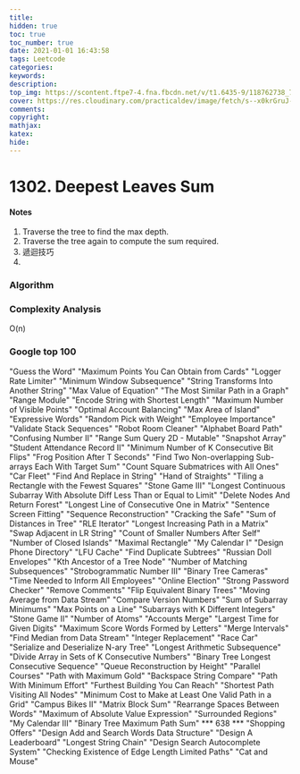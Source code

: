 ```yaml
---
title: 
hidden: true
toc: true
toc_number: true
date: 2021-01-01 16:43:58
tags: Leetcode
categories: 
keywords:
description:
top_img: https://scontent.ftpe7-4.fna.fbcdn.net/v/t1.6435-9/118762738_747247169430106_1590773368171619926_n.jpg?_nc_cat=101&ccb=1-5&_nc_sid=8631f5&_nc_ohc=FPvuyt9VLEQAX8ypm_D&_nc_ht=scontent.ftpe7-4.fna&oh=a70cf57013ea7b41e480db19a4d09670&oe=61CEC914
cover: https://res.cloudinary.com/practicaldev/image/fetch/s--x0krGruJ--/c_imagga_scale,f_auto,fl_progressive,h_420,q_auto,w_1000/https://dev-to-uploads.s3.amazonaws.com/uploads/articles/i5bcbvz8ko7j5yq7j1m4.jpeg
comments:
copyright:
mathjax:
katex:
hide:
---
```


# 1302. Deepest Leaves Sum

<h4>Notes</h4>

1. Traverse the tree to find the max depth.
2. Traverse the tree again to compute the sum required.
3. 遞迴技巧
4. 



<h3>Algorithm</h3>


<h3>Complexity Analysis</h3>

O(n)



<h3>Google top 100</h3>
"Guess the Word"
"Maximum Points You Can Obtain from Cards"
"Logger Rate Limiter"
"Minimum Window Subsequence"
"String Transforms Into Another String"
"Max Value of Equation"
"The Most Similar Path in a Graph"
"Range Module"
"Encode String with Shortest Length"
"Maximum Number of Visible Points"
"Optimal Account Balancing"
"Max Area of Island"
"Expressive Words"
"Random Pick with Weight"
"Employee Importance"
"Validate Stack Sequences"
"Robot Room Cleaner"
"Alphabet Board Path"
"Confusing Number II"
"Range Sum Query 2D - Mutable"
"Snapshot Array"
"Student Attendance Record II"
"Minimum Number of K Consecutive Bit Flips"
"Frog Position After T Seconds"
"Find Two Non-overlapping Sub-arrays Each With Target Sum"
"Count Square Submatrices with All Ones"
"Car Fleet"
"Find And Replace in String"
"Hand of Straights"
"Tiling a Rectangle with the Fewest Squares"
"Stone Game III"
"Longest Continuous Subarray With Absolute Diff Less Than or Equal to Limit"
"Delete Nodes And Return Forest"
"Longest Line of Consecutive One in Matrix"
"Sentence Screen Fitting"
"Sequence Reconstruction"
"Cracking the Safe"
"Sum of Distances in Tree"
"RLE Iterator"
"Longest Increasing Path in a Matrix"
"Swap Adjacent in LR String"
"Count of Smaller Numbers After Self"
"Number of Closed Islands"
"Maximal Rectangle"
"My Calendar I"
"Design Phone Directory"
"LFU Cache"
"Find Duplicate Subtrees"
"Russian Doll Envelopes"
"Kth Ancestor of a Tree Node"
"Number of Matching Subsequences"
"Strobogrammatic Number III"
"Binary Tree Cameras"
"Time Needed to Inform All Employees"
"Online Election"
"Strong Password Checker"
"Remove Comments"
"Flip Equivalent Binary Trees"
"Moving Average from Data Stream"
"Compare Version Numbers"
"Sum of Subarray Minimums"
"Max Points on a Line"
"Subarrays with K Different Integers"
"Stone Game II"
"Number of Atoms"
"Accounts Merge"
"Largest Time for Given Digits"
"Maximum Score Words Formed by Letters"
"Merge Intervals"
"Find Median from Data Stream"
"Integer Replacement"
"Race Car"
"Serialize and Deserialize N-ary Tree"
"Longest Arithmetic Subsequence"
"Divide Array in Sets of K Consecutive Numbers"
"Binary Tree Longest Consecutive Sequence"
"Queue Reconstruction by Height"
"Parallel Courses"
"Path with Maximum Gold"
"Backspace String Compare"
"Path With Minimum Effort"
"Furthest Building You Can Reach"
"Shortest Path Visiting All Nodes"
"Minimum Cost to Make at Least One Valid Path in a Grid"
"Campus Bikes II"
"Matrix Block Sum"
"Rearrange Spaces Between Words"
"Maximum of Absolute Value Expression"
"Surrounded Regions"
"My Calendar III"
"Binary Tree Maximum Path Sum"
*** 638 *** "Shopping Offers"
"Design Add and Search Words Data Structure"
"Design A Leaderboard"
"Longest String Chain"
"Design Search Autocomplete System"
"Checking Existence of Edge Length Limited Paths"
"Cat and Mouse"



